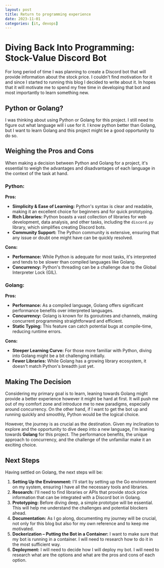 ```yaml
---
layout: post
title: Return to programming experience
date: 2023-11-01
categories: [it, devops]
---
```


# Diving Back Into Programming: Stock-Value Discord Bot

For long period of time I was planning to create a Discord bot that will provide information about the stock price.
I couldn't find motivation for it and since I started to running this blog I decided to write about it.
In hopes that it will motivate me to spend my free time in developing that bot and most importantly to learn something new.

## Python or Golang?

I was thinking about using Python or Golang for this project. I still need to figure out what language will i use for it. I know python better than Golang, but I want to learn Golang and this project might be a good opportunity to do so. 

## Weighing the Pros and Cons

When making a decision between Python and Golang for a project, it's essential to weigh the advantages and disadvantages of each language in the context of the task at hand.

### Python:

**Pros:**
- **Simplicity & Ease of Learning:** Python's syntax is clear and readable, making it an excellent choice for beginners and for quick prototyping.
- **Rich Libraries:** Python boasts a vast collection of libraries for web development, data analysis, and other tasks, including the `discord.py` library, which simplifies creating Discord bots.
- **Community Support:** The Python community is extensive, ensuring that any issue or doubt one might have can be quickly resolved.

**Cons:**
- **Performance:** While Python is adequate for most tasks, it's interpreted and tends to be slower than compiled languages like Golang.
- **Concurrency:** Python's threading can be a challenge due to the Global Interpreter Lock (GIL). 

### Golang:

**Pros:**
- **Performance:** As a compiled language, Golang offers significant performance benefits over interpreted languages.
- **Concurrency:** Golang is known for its goroutines and channels, making concurrent programming straightforward and efficient.
- **Static Typing:** This feature can catch potential bugs at compile-time, reducing runtime errors.

**Cons:**
- **Steeper Learning Curve:** For those more familiar with Python, diving into Golang might be a bit challenging initially.
- **Fewer Libraries:** While Golang has a growing library ecosystem, it doesn't match Python's breadth just yet.

## Making The Decision

Considering my primary goal is to learn, leaning towards Golang might provide a better experience however it might be hard at first. It will push me out of my comfort zone and introduce me to new paradigms, especially around concurrency. On the other hand, if I want to get the bot up and running quickly and smoothly, Python would be the logical choice.

However, the journey is as crucial as the destination. Given my inclination to explore and the opportunity to dive deep into a new language, I'm leaning towards **Golang** for this project. The performance benefits, the unique approach to concurrency, and the challenge of the unfamiliar make it an exciting choice.

## Next Steps

Having settled on Golang, the next steps will be:
1. **Setting Up the Environment:** I'll start by setting up the Go environment on my system, ensuring I have all the necessary tools and libraries.
2. **Research:** I'll need to find libraries or APIs that provide stock price information that can be integrated with a Discord bot in Golang.
3. **Prototyping:** Before diving deep, a simple prototype will be essential. This will help me understand the challenges and potential blockers ahead.
4. **Documentation:** As I go along, documenting my journey will be crucial, not only for this blog but also for my own reference and to keep me motivated.
5. **Dockerization – Putting the Bot in a Container:** I want to make sure that my bot is running in a container. I will need to research how to do it in the most sufficient way.
6. **Deployment:** I will need to decide how I will deploy my bot. I will need to research what are the options and what are the pros and cons of each option.
